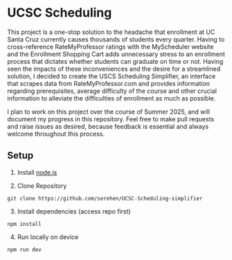 # UCSC Scheduling

This project is a one-stop solution to the headache that enrollment at UC Santa Cruz currently causes thousands of students every quarter. Having to cross-reference RateMyProfessor ratings with the MyScheduler website and the Enrollment Shopping Cart adds unnecessary stress to an enrollment process that dictates whether students can graduate on time or not. Having seen the impacts of these inconveniences and the desire for a streamlined solution, I decided to create the USCS Scheduling Simplifier, an interface that scrapes data from RateMyProfessor.com and provides information regarding prerequisites, average difficulty of the course and other crucial information to alleviate the difficulties of enrollment as much as possible.

I plan to work on this project over the course of Summer 2025, and will document my progress in this repository. Feel free to make pull requests and raise issues as desired, because feedback is essential and always welcome throughout this process.

## Setup
 
1. Install [node.js](https://nodejs.org/en/download)

2. Clone Repository
```
git clone https://github.com/serehen/UCSC-Scheduling-simplifier
```

3. Install dependencies (access repo first)
```
npm install
```

4. Run locally on device
```
npm run dev
```